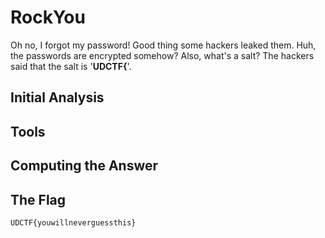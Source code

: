 # RockYou
Oh no, I forgot my password! Good thing some hackers leaked them. Huh, the passwords are encrypted somehow? Also, what's a salt? The hackers said that  the salt is '<b>UDCTF{</b>'.

## Initial Analysis 



## Tools 



## Computing the Answer 



## The Flag 
`UDCTF{youwillneverguessthis}`